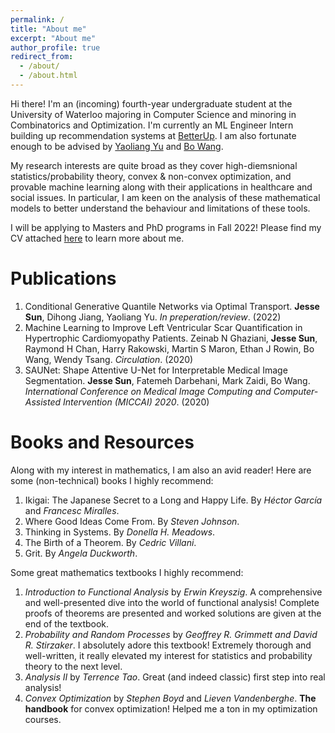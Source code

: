 ```yaml
---
permalink: /
title: "About me"
excerpt: "About me"
author_profile: true
redirect_from: 
  - /about/
  - /about.html
---
```

Hi there! I'm an (incoming) fourth-year undergraduate student at the University of Waterloo majoring in Computer Science and minoring in Combinatorics and Optimization. I'm currently an ML Engineer Intern building up recommendation systems at [BetterUp](https://betterup.com). I am also fortunate enough to be advised by [Yaoliang Yu](https://cs.uwaterloo.ca/~y328yu/) and [Bo Wang](https://wanglab.ml/). 

My research interests are quite broad as they cover high-diemsnional statistics/probability theory, convex & non-convex optimization, and provable machine learning along with their applications in healthcare and social issues. In particular, I am keen on the analysis of these mathematical models to better understand the behaviour and limitations of these tools.  

I will be applying to Masters and PhD programs in Fall 2022! Please find my CV attached [here]() to learn more about me.

Publications
============
1. Conditional Generative Quantile Networks via Optimal Transport. **Jesse Sun**, Dihong Jiang, Yaoliang Yu. _In preperation/review_. (2022)
2. Machine Learning to Improve Left Ventricular Scar Quantification in Hypertrophic Cardiomyopathy Patients. Zeinab N Ghaziani, **Jesse Sun**, Raymond H Chan, Harry Rakowski, Martin S Maron, Ethan J Rowin, Bo Wang, Wendy Tsang. _Circulation_. (2020)
3. SAUNet: Shape Attentive U-Net for Interpretable Medical Image Segmentation. **Jesse Sun**, Fatemeh Darbehani, Mark Zaidi, Bo Wang. _International Conference on Medical Image Computing and Computer-Assisted Intervention (MICCAI) 2020_. (2020)

Books and Resources
===================
Along with my interest in mathematics, I am also an avid reader! Here are some (non-technical) books I highly recommend:
1. Ikigai: The Japanese Secret to a Long and Happy Life. By _Héctor García_ and _Francesc Miralles_. 
2. Where Good Ideas Come From. By _Steven Johnson_.
3. Thinking in Systems. By _Donella H. Meadows_.
4. The Birth of a Theorem. By _Cedric Villani_.
5. Grit. By _Angela Duckworth_.

Some great mathematics textbooks I highly recommend:
1. _Introduction to Functional Analysis_ by _Erwin Kreyszig_. A comprehensive and well-presented dive into the world of functional analysis! Complete proofs of theorems are presented and worked solutions are given at the end of the textbook.
2. _Probability and Random Processes_ by _Geoffrey R. Grimmett and David R. Stirzaker_. I absolutely adore this textbook! Extremely thorough and well-written, it really elevated my interest for statistics and probability theory to the next level.
3. _Analysis II_ by _Terrence Tao_. Great (and indeed classic) first step into real analysis!
4. _Convex Optimization_ by _Stephen Boyd_ and _Lieven Vandenberghe_. **The handbook** for convex optimization! Helped me a ton in my optimization courses.
